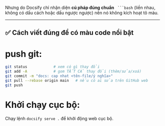 
Nhưng do Docsify chỉ nhận diện **cú pháp đúng chuẩn** ` ```bash` (liền nhau, không có dấu cách hoặc dấu ngược ngược) nên nó không kích hoạt tô màu.  

---

## ✅ Cách viết đúng để có màu code nổi bật

# push git:

```bash
git status            # xem có gì thay đổi
git add -A            # gom TẤT CẢ thay đổi (thêm/sửa/xoá)
git commit -m "docs: cap nhat <tên-file/ý nghĩa>"
git pull --rebase origin main   # nếu có ai sửa trên GitHub web
git push

```

# Khởi chạy cục bộ: 
Chạy lệnh `docsify serve .` để khởi động web cục bộ.